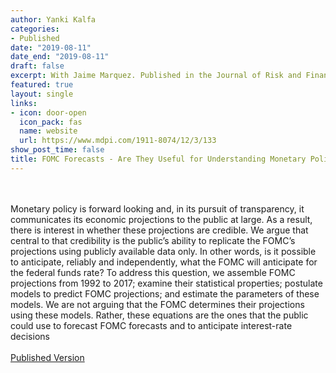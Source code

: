 ```yaml
---
author: Yanki Kalfa
categories:
- Published
date: "2019-08-11"
date_end: "2019-08-11"
draft: false
excerpt: With Jaime Marquez. Published in the Journal of Risk and Financial Management.
featured: true
layout: single
links:
- icon: door-open
  icon_pack: fas
  name: website
  url: https://www.mdpi.com/1911-8074/12/3/133
show_post_time: false
title: FOMC Forecasts - Are They Useful for Understanding Monetary Policy?
---
```


\
\
Monetary policy is forward looking and, in its pursuit of transparency, it communicates its economic projections to the public at large. As a result, there is interest in whether these projections are credible. We argue that central to that credibility is the public’s ability to replicate the FOMC’s projections using publicly available data only. In other words, is it possible to anticipate, reliably and independently, what the FOMC will anticipate for the federal funds rate? To address this question, we assemble FOMC projections from 1992 to 2017; examine their statistical properties; postulate models to predict FOMC projections; and estimate the parameters of these models. We are not arguing that the FOMC determines their projections using these models. Rather, these equations are the ones that the public could use to forecast FOMC forecasts and to anticipate interest-rate decisions
\
\
[Published Version](https://yankikalfa.netlify.app/research/fomcuse/kalfa_marquez_fomcuse.pdf)



